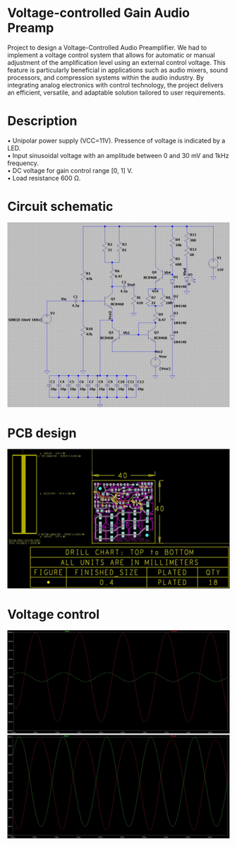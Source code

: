 # Voltage-controlled Gain Audio Preamp
Project to design a Voltage-Controlled Audio Preamplifier. We had to implement a voltage control system that allows for automatic or manual adjustment of the amplification level using an external control voltage. This feature is particularly beneficial in applications such as audio mixers, sound processors, and compression systems within the audio industry.
By integrating analog electronics with control technology, the project delivers an efficient, versatile, and adaptable solution tailored to user requirements.
# Description
• Unipolar power supply (VCC=11V). Pressence of voltage is indicated by a LED.
<br>
• Input sinusoidal voltage with an amplitude between 0 and 30 mV and 1kHz frequency.
<br>
• DC voltage for gain control range [0, 1] V.
<br>
• Load resistance 600 Ω.
<br>
# Circuit schematic
<img src="Images/Schematic.jpg" width=600>
<br>

# PCB design
<img src="Images/PCB(0).jpg">

# Voltage control
<img src="Images/Gain.jpg">
<img src="Images/Buffer.jpg">
